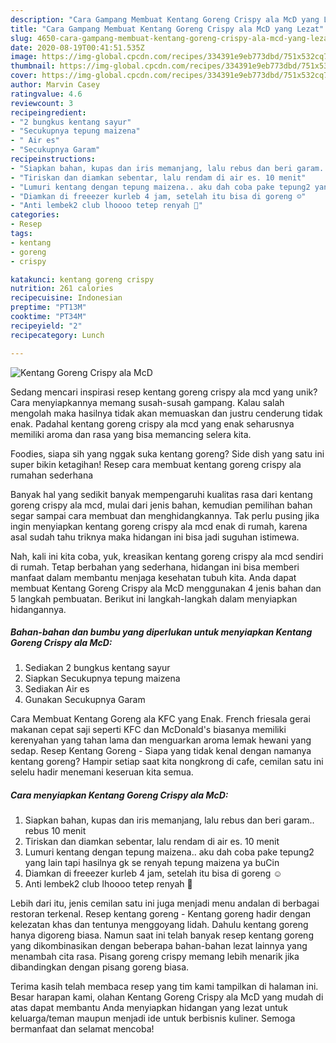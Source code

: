 ```yaml
---
description: "Cara Gampang Membuat Kentang Goreng Crispy ala McD yang Lezat"
title: "Cara Gampang Membuat Kentang Goreng Crispy ala McD yang Lezat"
slug: 4650-cara-gampang-membuat-kentang-goreng-crispy-ala-mcd-yang-lezat
date: 2020-08-19T00:41:51.535Z
image: https://img-global.cpcdn.com/recipes/334391e9eb773dbd/751x532cq70/kentang-goreng-crispy-ala-mcd-foto-resep-utama.jpg
thumbnail: https://img-global.cpcdn.com/recipes/334391e9eb773dbd/751x532cq70/kentang-goreng-crispy-ala-mcd-foto-resep-utama.jpg
cover: https://img-global.cpcdn.com/recipes/334391e9eb773dbd/751x532cq70/kentang-goreng-crispy-ala-mcd-foto-resep-utama.jpg
author: Marvin Casey
ratingvalue: 4.6
reviewcount: 3
recipeingredient:
- "2 bungkus kentang sayur"
- "Secukupnya tepung maizena"
- " Air es"
- "Secukupnya Garam"
recipeinstructions:
- "Siapkan bahan, kupas dan iris memanjang, lalu rebus dan beri garam.. rebus 10 menit"
- "Tiriskan dan diamkan sebentar, lalu rendam di air es. 10 menit"
- "Lumuri kentang dengan tepung maizena.. aku dah coba pake tepung2 yang lain tapi hasilnya gk se renyah tepung maizena ya buCin"
- "Diamkan di freeezer kurleb 4 jam, setelah itu bisa di goreng ☺"
- "Anti lembek2 club lhoooo tetep renyah 🤤"
categories:
- Resep
tags:
- kentang
- goreng
- crispy

katakunci: kentang goreng crispy 
nutrition: 261 calories
recipecuisine: Indonesian
preptime: "PT13M"
cooktime: "PT34M"
recipeyield: "2"
recipecategory: Lunch

---
```



![Kentang Goreng Crispy ala McD](https://img-global.cpcdn.com/recipes/334391e9eb773dbd/751x532cq70/kentang-goreng-crispy-ala-mcd-foto-resep-utama.jpg)

Sedang mencari inspirasi resep kentang goreng crispy ala mcd yang unik? Cara menyiapkannya memang susah-susah gampang. Kalau salah mengolah maka hasilnya tidak akan memuaskan dan justru cenderung tidak enak. Padahal kentang goreng crispy ala mcd yang enak seharusnya memiliki aroma dan rasa yang bisa memancing selera kita.

Foodies, siapa sih yang nggak suka kentang goreng? Side dish yang satu ini super bikin ketagihan! Resep cara membuat kentang goreng crispy ala rumahan sederhana

Banyak hal yang sedikit banyak mempengaruhi kualitas rasa dari kentang goreng crispy ala mcd, mulai dari jenis bahan, kemudian pemilihan bahan segar sampai cara membuat dan menghidangkannya. Tak perlu pusing jika ingin menyiapkan kentang goreng crispy ala mcd enak di rumah, karena asal sudah tahu triknya maka hidangan ini bisa jadi suguhan istimewa.


Nah, kali ini kita coba, yuk, kreasikan kentang goreng crispy ala mcd sendiri di rumah. Tetap berbahan yang sederhana, hidangan ini bisa memberi manfaat dalam membantu menjaga kesehatan tubuh kita. Anda dapat membuat Kentang Goreng Crispy ala McD menggunakan 4 jenis bahan dan 5 langkah pembuatan. Berikut ini langkah-langkah dalam menyiapkan hidangannya.

<!--inarticleads1-->

##### Bahan-bahan dan bumbu yang diperlukan untuk menyiapkan Kentang Goreng Crispy ala McD:

1. Sediakan 2 bungkus kentang sayur
1. Siapkan Secukupnya tepung maizena
1. Sediakan  Air es
1. Gunakan Secukupnya Garam


Cara Membuat Kentang Goreng ala KFC yang Enak. French friesala gerai makanan cepat saji seperti KFC dan McDonald&#39;s biasanya memiliki kerenyahan yang tahan lama dan menguarkan aroma lemak hewani yang sedap. Resep Kentang Goreng - Siapa yang tidak kenal dengan namanya kentang goreng? Hampir setiap saat kita nongkrong di cafe, cemilan satu ini selelu hadir menemani keseruan kita semua. 

<!--inarticleads2-->

##### Cara menyiapkan Kentang Goreng Crispy ala McD:

1. Siapkan bahan, kupas dan iris memanjang, lalu rebus dan beri garam.. rebus 10 menit
1. Tiriskan dan diamkan sebentar, lalu rendam di air es. 10 menit
1. Lumuri kentang dengan tepung maizena.. aku dah coba pake tepung2 yang lain tapi hasilnya gk se renyah tepung maizena ya buCin
1. Diamkan di freeezer kurleb 4 jam, setelah itu bisa di goreng ☺
1. Anti lembek2 club lhoooo tetep renyah 🤤


Lebih dari itu, jenis cemilan satu ini juga menjadi menu andalan di berbagai restoran terkenal. Resep kentang goreng - Kentang goreng hadir dengan kelezatan khas dan tentunya menggoyang lidah. Dahulu kentang goreng hanya digoreng biasa. Namun saat ini telah banyak resep kentang goreng yang dikombinasikan dengan beberapa bahan-bahan lezat lainnya yang menambah cita rasa. Pisang goreng crispy memang lebih menarik jika dibandingkan dengan pisang goreng biasa. 

Terima kasih telah membaca resep yang tim kami tampilkan di halaman ini. Besar harapan kami, olahan Kentang Goreng Crispy ala McD yang mudah di atas dapat membantu Anda menyiapkan hidangan yang lezat untuk keluarga/teman maupun menjadi ide untuk berbisnis kuliner. Semoga bermanfaat dan selamat mencoba!
